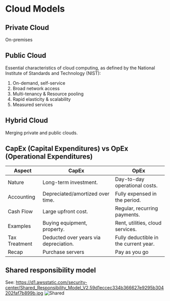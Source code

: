 # Cloud Models

## Private Cloud
On-premises

## Public Cloud

Essential characteristics of cloud computing, as defined by the National Institute of Standards and Technology (NIST):

1. On-demand, self-service
2. Broad network access
3. Multi-tenancy & Resource pooling
4. Rapid elasticity & scalability
5. Measured services

## Hybrid Cloud
Merging private and public clouds.


## CapEx (Capital Expenditures) vs OpEx (Operational Expenditures)

| Aspect	| CapEx	| OpEx |
|-------| ------| ----- |
| Nature	| Long-term investment.	| Day-to-day operational costs. |
| Accounting	| Depreciated/amortized over time.	| Fully expensed in the period. |
| Cash Flow	| Large upfront cost.	| Regular, recurring payments. |
| Examples	| Buying equipment, property.	| Rent, utilities, cloud services. |
| Tax Treatment	| Deducted over years via depreciation.	| Fully deductible in the current year. |
| Recap | Purchase servers | Pay as you go |

## Shared responsibility model
See: https://d1.awsstatic.com/security-center/Shared_Responsibility_Model_V2.59d1eccec334b366627e9295b304202faf7b899b.jpg
![Shared](https://d1.awsstatic.com/security-center/Shared_Responsibility_Model_V2.59d1eccec334b366627e9295b304202faf7b899b.jpg)